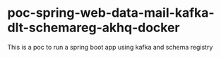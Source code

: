 # poc-spring-web-data-mail-kafka-dlt-schemareg-akhq-docker
This is a poc to run a spring boot app using kafka and schema registry
